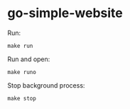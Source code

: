 # go-simple-website

Run:  
```
make run
```

Run and open:  
```
make runo
```

Stop background process:  
```
make stop
```
